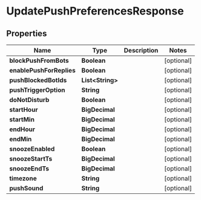 

# UpdatePushPreferencesResponse


## Properties

| Name | Type | Description | Notes |
|------------ | ------------- | ------------- | -------------|
|**blockPushFromBots** | **Boolean** |  |  [optional] |
|**enablePushForReplies** | **Boolean** |  |  [optional] |
|**pushBlockedBotIds** | **List&lt;String&gt;** |  |  [optional] |
|**pushTriggerOption** | **String** |  |  [optional] |
|**doNotDisturb** | **Boolean** |  |  [optional] |
|**startHour** | **BigDecimal** |  |  [optional] |
|**startMin** | **BigDecimal** |  |  [optional] |
|**endHour** | **BigDecimal** |  |  [optional] |
|**endMin** | **BigDecimal** |  |  [optional] |
|**snoozeEnabled** | **Boolean** |  |  [optional] |
|**snoozeStartTs** | **BigDecimal** |  |  [optional] |
|**snoozeEndTs** | **BigDecimal** |  |  [optional] |
|**timezone** | **String** |  |  [optional] |
|**pushSound** | **String** |  |  [optional] |



